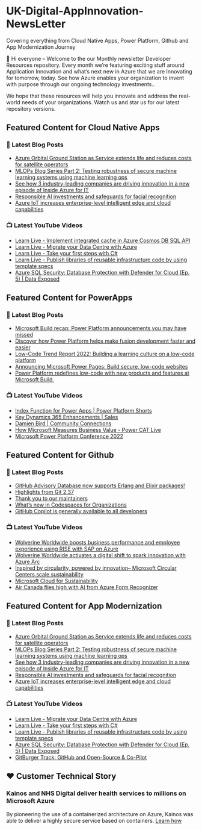 # UK-Digital-AppInnovation-NewsLetter

Covering everything from Cloud Native Apps, Power Platform, Github and App Modernization Journey

👋 Hi everyone – Welcome to the our Monthly newsletter Developer Resources repository. Every month we’re featuring exciting stuff around Application Innovation and what’s next new in Azure that we are Innovating for tomorrow, today. See how Azure enables your organization to invent with purpose through our ongoing technology investments..


We hope that these resources will help you innovate and address the real-world needs of your organizations. Watch us and star us for our latest repository versions.

## Featured Content for Cloud Native Apps


### 📝 Latest Blog Posts

    
<!-- BLOGCNA:START -->
- [Azure Orbital Ground Station as Service extends life and reduces costs for satellite operators](https://azure.microsoft.com/blog/azure-orbital-ground-station-as-service-extends-life-and-reduces-costs-for-satellite-operators/)
- [MLOPs Blog Series Part 2: Testing robustness of secure machine learning systems using machine learning ops](https://azure.microsoft.com/blog/mlops-blog-series-part-2-testing-robustness-of-secure-machine-learning-systems-using-machine-learning-ops/)
- [See how 3 industry-leading companies are driving innovation in a new episode of Inside Azure for IT](https://azure.microsoft.com/blog/see-how-3-industryleading-companies-are-driving-innovation-in-a-new-episode-of-inside-azure-for-it/)
- [Responsible AI investments and safeguards for facial recognition](https://azure.microsoft.com/blog/responsible-ai-investments-and-safeguards-for-facial-recognition/)
- [Azure IoT increases enterprise-level intelligent edge and cloud capabilities](https://azure.microsoft.com/blog/azure-iot-increases-enterpriselevel-intelligent-edge-and-cloud-capabilities/)
<!-- BLOGCNA:END -->

### 📺 Latest YouTube Videos

 
<!-- YOUTUBECNA:START -->
- [Learn Live - Implement integrated cache in Azure Cosmos DB SQL API](https://www.youtube.com/watch?v=84B5_QYgv-A)
- [Learn Live - Migrate your Data Centre with Azure](https://www.youtube.com/watch?v=JIevEq6dcP0)
- [Learn Live - Take your first steps with C#](https://www.youtube.com/watch?v=MdfdIlHH7Bo)
- [Learn Live - Publish libraries of reusable infrastructure code by using template specs](https://www.youtube.com/watch?v=apGROwhd5nY)
- [Azure SQL Security: Database Protection with Defender for Cloud &lpar;Ep. 5&rpar; | Data Exposed](https://www.youtube.com/watch?v=lqVO_jVARkY)
<!-- YOUTUBECNA:END -->

##  Featured Content for PowerApps
### 📝 Latest Blog Posts
<!-- BLOGPOWER:START -->
- [Microsoft Build recap: Power Platform announcements you may have missed](https://cloudblogs.microsoft.com/powerplatform/2022/05/31/microsoft-build-recap-power-platform-announcements-you-may-have-missed/)
- [Discover how Power Platform helps make fusion development faster and easier](https://cloudblogs.microsoft.com/powerplatform/2022/05/25/discover-how-power-platform-helps-make-fusion-development-faster-and-easier/)
- [Low-Code Trend Report 2022: Building a learning culture on a low-code platform](https://cloudblogs.microsoft.com/powerplatform/2022/05/24/low-code-trend-report-2022-building-a-learning-culture-on-a-low-code-platform/)
- [Announcing Microsoft Power Pages: Build secure, low-code websites](https://powerpages.microsoft.com/blog/announcing-microsoft-power-pages-build-secure-low-code-websites/)
- [Power Platform redefines low-code with new products and features at Microsoft Build ](https://cloudblogs.microsoft.com/powerplatform/2022/05/24/power-platform-redefines-low-code-with-new-products-and-features-at-microsoft-build/)
<!-- BLOGPOWER:END -->
 ### 📺 Latest YouTube Videos
    
<!-- YOUTUBEPOWER:START -->
- [Index Function for Power Apps | Power Platform Shorts](https://www.youtube.com/watch?v=SgVKir9tLdc)
- [Key Dynamics 365 Enhancements | Sales](https://www.youtube.com/watch?v=eiV5RQKngkA)
- [Damien Bird | Community Connections](https://www.youtube.com/watch?v=5ViJeGBuasA)
- [How Microsoft Measures Business Value - Power CAT Live](https://www.youtube.com/watch?v=cOkJI_e0Ni0)
- [Microsoft Power Platform Conference 2022](https://www.youtube.com/watch?v=P07FpBNcokg)
<!-- YOUTUBEPOWER:END -->

##  Featured Content for Github
### 📝 Latest Blog Posts
<!-- BLOGGITHUB:START -->
- [GitHub Advisory Database now supports Erlang and Elixir packages!](https://github.blog/2022-06-27-github-advisory-database-now-supports-erlang-and-elixir-packages/)
- [Highlights from Git 2.37](https://github.blog/2022-06-27-highlights-from-git-2-37/)
- [Thank you to our maintainers](https://github.blog/2022-06-24-thank-you-to-our-maintainers/)
- [What’s new in Codespaces for Organizations](https://github.blog/2022-06-22-whats-new-in-codespaces-for-organizations/)
- [GitHub Copilot is generally available to all developers](https://github.blog/2022-06-21-github-copilot-is-generally-available-to-all-developers/)
<!-- BLOGGITHUB:END -->
### 📺 Latest YouTube Videos
<!-- YOUTUBEGITHUB:START -->
- [Wolverine Worldwide boosts business performance and employee experience using RISE with SAP on Azure](https://www.youtube.com/watch?v=NjwsD_TGhIU)
- [Wolverine Worldwide activates a digital shift to spark innovation with Azure Arc](https://www.youtube.com/watch?v=gt5jGGaKDiI)
- [Inspired by circularity, powered by innovation– Microsoft Circular Centers scale sustainability](https://www.youtube.com/watch?v=IcWg7F85puY)
- [Microsoft Cloud for Sustainability](https://www.youtube.com/watch?v=HDYRb-8HXgE)
- [Air Canada flies high with AI from Azure Form Recognizer](https://www.youtube.com/watch?v=NqyZ_7btL5I)
<!-- YOUTUBEGITHUB:END -->
##  Featured Content for App Modernization
### 📝 Latest Blog Posts
<!-- BLOGAPPMOD:START -->
- [Azure Orbital Ground Station as Service extends life and reduces costs for satellite operators](https://azure.microsoft.com/blog/azure-orbital-ground-station-as-service-extends-life-and-reduces-costs-for-satellite-operators/)
- [MLOPs Blog Series Part 2: Testing robustness of secure machine learning systems using machine learning ops](https://azure.microsoft.com/blog/mlops-blog-series-part-2-testing-robustness-of-secure-machine-learning-systems-using-machine-learning-ops/)
- [See how 3 industry-leading companies are driving innovation in a new episode of Inside Azure for IT](https://azure.microsoft.com/blog/see-how-3-industryleading-companies-are-driving-innovation-in-a-new-episode-of-inside-azure-for-it/)
- [Responsible AI investments and safeguards for facial recognition](https://azure.microsoft.com/blog/responsible-ai-investments-and-safeguards-for-facial-recognition/)
- [Azure IoT increases enterprise-level intelligent edge and cloud capabilities](https://azure.microsoft.com/blog/azure-iot-increases-enterpriselevel-intelligent-edge-and-cloud-capabilities/)
<!-- BLOGAPPMOD:END -->
### 📺 Latest YouTube Videos
<!-- YOUTUBEAPPMOD:START -->
- [Learn Live - Migrate your Data Centre with Azure](https://www.youtube.com/watch?v=JIevEq6dcP0)
- [Learn Live - Take your first steps with C#](https://www.youtube.com/watch?v=MdfdIlHH7Bo)
- [Learn Live - Publish libraries of reusable infrastructure code by using template specs](https://www.youtube.com/watch?v=apGROwhd5nY)
- [Azure SQL Security: Database Protection with Defender for Cloud &lpar;Ep. 5&rpar; | Data Exposed](https://www.youtube.com/watch?v=lqVO_jVARkY)
- [GitBurger Track: GitHub and Open-Source &amp; Co-Pilot](https://www.youtube.com/watch?v=1tRya6IvaPw)
<!-- YOUTUBEAPPMOD:END -->


## ♥️ Customer Technical Story 

### Kainos and NHS Digital deliver health services to millions on Microsoft Azure

By pioneering the use of a containerized architecture on Azure, Kainos was able to deliver a highly secure service based on containers. [Learn how](https://customers.microsoft.com/en-us/story/1368348549535774520-kainos-and-nhs-digital-deliver-health-services-to-millions-on-microsoft-azure)

